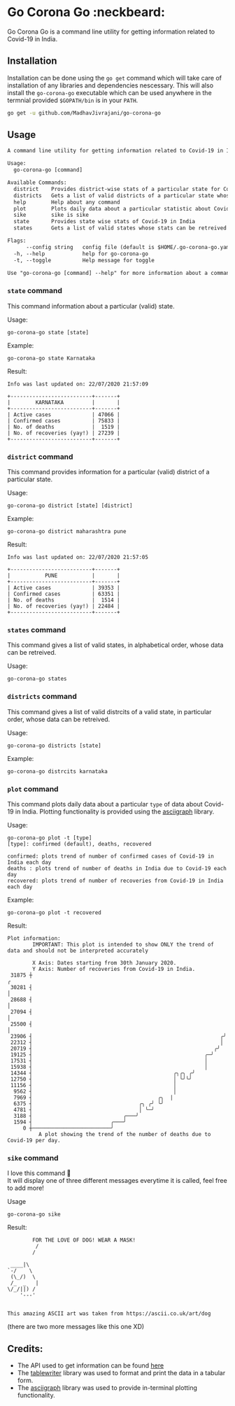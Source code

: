 # Go Corona Go :neckbeard:

Go Corona Go is a command line utility for getting information related to Covid-19 in India.

## Installation
Installation can be done using the `go get` command which will take care of installation of any libraries and dependencies nescessary. This will also install the `go-corona-go` executable which can be used anywhere in the termnial provided `$GOPATH/bin` is in your `PATH`.

```sh
go get -u github.com/MadhavJivrajani/go-corona-go
```

## Usage
```txt
A command line utility for getting information related to Covid-19 in India.

Usage:
  go-corona-go [command]

Available Commands:
  district    Provides district-wise stats of a particular state for Covid-19 in India
  districts   Gets a list of valid districts of a particular state whose stats can be retreived
  help        Help about any command
  plot        Plots daily data about a particular statistic about Covid-19 in India
  sike        sike is sike
  state       Provides state wise stats of Covid-19 in India
  states      Gets a list of valid states whose stats can be retreived

Flags:
      --config string   config file (default is $HOME/.go-corona-go.yaml)
  -h, --help            help for go-corona-go
  -t, --toggle          Help message for toggle

Use "go-corona-go [command] --help" for more information about a command.
```
### `state` command
This command information about a particular (valid) state.

Usage:
```
go-corona-go state [state]
```

Example:
```
go-corona-go state Karnataka
```

Result:
```
Info was last updated on: 22/07/2020 21:57:09

+--------------------------+-------+
|        KARNATAKA         |       |
+--------------------------+-------+
| Active cases             | 47066 |
| Confirmed cases          | 75833 |
| No. of deaths            |  1519 |
| No. of recoveries (yay!) | 27239 |
+--------------------------+-------+
```
### `district` command
This command provides information for a particular (valid) district of a particular state.

Usage:
```
go-corona-go district [state] [district]
```

Example:
```
go-corona-go district maharashtra pune
```

Result:
```
Info was last updated on: 22/07/2020 21:57:05

+--------------------------+-------+
|           PUNE           |       |
+--------------------------+-------+
| Active cases             | 39353 |
| Confirmed cases          | 63351 |
| No. of deaths            |  1514 |
| No. of recoveries (yay!) | 22484 |
+--------------------------+-------+
```
### `states` command
This command gives a list of valid states, in alphabetical order, whose data can be retreived.

Usage:
```
go-corona-go states
```
### `districts` command
This command gives a list of valid distrcits of a valid state, in particular order, whose data can be retreived.

Usage:
```
go-corona-go districts [state]
```

Example:
```
go-corona-go distrcits karnataka
```
### `plot` command
This command plots daily data about a particular `type` of data about Covid-19 in India.
Plotting functionality is provided using the [asciigraph](https://github.com/guptarohit/asciigraph) library.

Usage:
```
go-corona-go plot -t [type]
[type]: confirmed (default), deaths, recovered

confirmed: plots trend of number of confirmed cases of Covid-19 in India each day
deaths : plots trend of number of deaths in India due to Covid-19 each day
recovered: plots trend of number of recoveries from Covid-19 in India each day
```

Example:
```
go-corona-go plot -t recovered
```

Result:
```
Plot information:
        IMPORTANT: This plot is intended to show ONLY the trend of data and should not be interpreted accurately

        X Axis: Dates starting from 30th January 2020.
        Y Axis: Number of recoveries from Covid-19 in India.
 31875 ┼                                                              ╭ 
 30281 ┤                                                              │ 
 28688 ┤                                                              │ 
 27094 ┤                                                              │ 
 25500 ┤                                                              │ 
 23906 ┤                                                            ╭╯ 
 22312 ┤                                                            │  
 20719 ┤                                                          ╭╯  
 19125 ┤                                                       ╭─╯   
 17531 ┤                                                       │     
 15938 ┤                                                       │     
 14344 ┤                                             ╭╮╭╮ ╭╯     
 12750 ┤                                             │ ╰╯╰╯      
 11156 ┤                                             │          
  9562 ┤                                             │          
  7969 ┤                                        ╭╮  |          
  6375 ┤                                  ╭╮ ╭╯ ╰╯          
  4781 ┤                                  │ ╰─╯             
  3188 ┤                             ╭───╯                
  1594 ┤                         ╭───╯                    
     0 ┼─────────────────────────╯                        
          A plot showing the trend of the number of deaths due to Covid-19 per day.

```
### `sike` command
I love this command :eyes:  
It will display one of three different messages everytime it is called, feel free to add more!

Usage
```
go-corona-go sike
```

Result:

```
        FOR THE LOVE OF DOG! WEAR A MASK!
         /
        /

 ____|\
`-/    \
 (\_/)  \
 /_  _   | 
\/_/||) /
    '---'


This amazing ASCII art was taken from https://ascii.co.uk/art/dog
```
(there are two more messages like this one XD)

## Credits:
- The API used to get information can be found [here](https://rapidapi.com/spamakashrajtech/api/corona-virus-world-and-india-data?endpoint=apiendpoint_e53bab74-70b7-42e9-9d95-4667fdcfa876)
- The [tablewriter](https://github.com/olekukonko/tablewriter) library was used to format and print the data in a tabular form.
- The [asciigraph](https://github.com/guptarohit/asciigraph) library was used to provide in-terminal plotting functionality.
